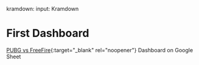 kramdown:
  input: Kramdown

# First Dashboard

[PUBG vs FreeFire](https://docs.google.com/spreadsheets/d/1TqPt84jMnhiMhuR6pQgg2h4474qjCsxQnuNJxb2MdKo/edit?usp=sharing){:target="_blank" rel="noopener"} Dashboard on Google Sheet
